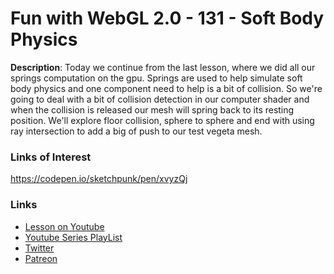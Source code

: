 # Fun with WebGL 2.0 - 131 - Soft Body Physics
**Description**:
Today we continue from the last lesson, where we did all our springs computation on the gpu. 
Springs are used to help simulate soft body physics and one component need to help is a bit
of collision. So we're going to deal with a bit of collision detection in our computer shader
and when the collision is released our mesh will spring back to its resting position. We'll explore
floor collision, sphere to sphere and end with using ray intersection to add a big of push to our
test vegeta mesh.


### Links of Interest
https://codepen.io/sketchpunk/pen/xvyzQj

### Links
* [Lesson on Youtube](https://youtu.be/e9G7IJlMmag)
* [Youtube Series PlayList](https://www.youtube.com/playlist?list=PLMinhigDWz6emRKVkVIEAaePW7vtIkaIF)
* [Twitter](https://twitter.com/SketchpunkLabs)
* [Patreon](https://www.patreon.com/sketchpunk)
